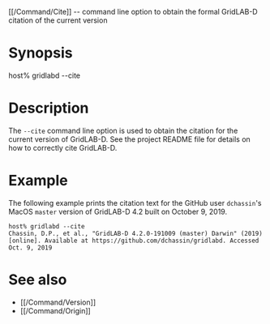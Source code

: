 [[/Command/Cite]] -- command line option to obtain the formal GridLAB-D citation of the current version

# Synopsis

  host% gridlabd --cite

# Description

The `--cite` command line option is used to obtain the citation for the current version of GridLAB-D. See the project README file for details on how to correctly cite GridLAB-D.

# Example
The following example prints the citation text for the GitHub user `dchassin`'s MacOS `master` version of GridLAB-D 4.2 built on October 9, 2019.
~~~
host% gridlabd --cite
Chassin, D.P., et al., "GridLAB-D 4.2.0-191009 (master) Darwin" (2019) [online]. Available at https://github.com/dchassin/gridlabd. Accessed Oct. 9, 2019
~~~

# See also
* [[/Command/Version]]
* [[/Command/Origin]]
